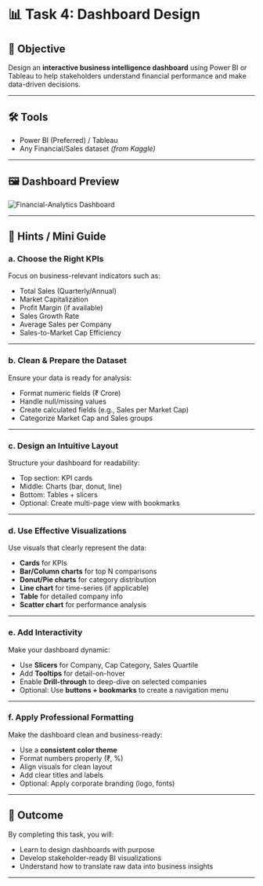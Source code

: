 # 📊 Task 4: Dashboard Design

## 🎯 Objective
Design an **interactive business intelligence dashboard** using Power BI or Tableau to help stakeholders understand financial performance and make data-driven decisions.

---

## 🛠️ Tools
- Power BI (Preferred) / Tableau  
- Any Financial/Sales dataset *(from Kaggle)*

---
## 🖼️ Dashboard Preview  

![Financial-Analytics Dashboard](https://github.com/user-attachments/assets/ed4a077e-acb9-4029-944b-7620d7256a3d)


---

## 📌 Hints / Mini Guide

### a. Choose the Right KPIs
Focus on business-relevant indicators such as:
- Total Sales (Quarterly/Annual)
- Market Capitalization
- Profit Margin (if available)
- Sales Growth Rate
- Average Sales per Company
- Sales-to-Market Cap Efficiency

---

### b. Clean & Prepare the Dataset
Ensure your data is ready for analysis:
- Format numeric fields (₹ Crore)
- Handle null/missing values
- Create calculated fields (e.g., Sales per Market Cap)
- Categorize Market Cap and Sales groups

---

### c. Design an Intuitive Layout
Structure your dashboard for readability:
- Top section: KPI cards
- Middle: Charts (bar, donut, line)
- Bottom: Tables + slicers
- Optional: Create multi-page view with bookmarks

---

### d. Use Effective Visualizations
Use visuals that clearly represent the data:
- **Cards** for KPIs
- **Bar/Column charts** for top N comparisons
- **Donut/Pie charts** for category distribution
- **Line chart** for time-series (if applicable)
- **Table** for detailed company info
- **Scatter chart** for performance analysis

---

### e. Add Interactivity
Make your dashboard dynamic:
- Use **Slicers** for Company, Cap Category, Sales Quartile
- Add **Tooltips** for detail-on-hover
- Enable **Drill-through** to deep-dive on selected companies
- Optional: Use **buttons + bookmarks** to create a navigation menu

---

### f. Apply Professional Formatting
Make the dashboard clean and business-ready:
- Use a **consistent color theme**
- Format numbers properly (₹, %)
- Align visuals for clean layout
- Add clear titles and labels
- Optional: Apply corporate branding (logo, fonts)

---

## 🧠 Outcome
By completing this task, you will:
- Learn to design dashboards with purpose
- Develop stakeholder-ready BI visualizations
- Understand how to translate raw data into business insights

---

